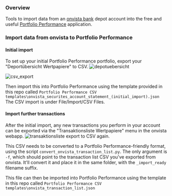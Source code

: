 ### Overview
Tools to import data from an [onvista bank](https://www.onvista-bank.de/) depot account into the free and useful 
[Portfolio Performance](https://www.portfolio-performance.info/portfolio/) application.

### Import data from onvista to Portfolio Performance
#### Initial import
To set up your initial Portfolio Performance portfolio, export your "Deportübersicht Wertpapiere" to CSV.
![depotuebersicht](doc/depotuebersicht.PNG)

![csv_export](doc/csv_export.PNG)

Then import this into Portfolio Performance using the template provided in this repo called `Portfolio Performance CSV templates\onvista_securites_account_statement_(initial_import).json`
The CSV import is under File/Import/CSV Files.

#### Import further transactions
After the initial import, any new transactions you perform in your account can be exported via the "Transaktionsliste Wertpapiere" menu in the onvista webapp.
![transaktionsliste](doc/transaktionsliste.PNG) export to CSV again.

This CSV needs to be converted to a Portfolio Performance-friendly format, using the script `convert_onvista_transaction_list.py`.
The only argument is `-f`, which should point to the transaction list CSV you've exported from onvista. It'll convert it and place it in the same folder, with the `_import_ready` filename suffix.

This file can then be imported into Portfolio Performance using the template in this repo called `Portfolio Performance CSV templates\onvista_transaction_list.json`


